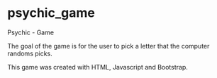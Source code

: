 # psychic_game

Psychic - Game

The goal of the game is for the user to pick a letter that the computer randoms picks.

This game was created with HTML, Javascript and Bootstrap. 